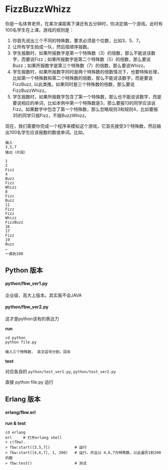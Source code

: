 # FizzBuzzWhizz

你是一名体育老师，在某次课距离下课还有五分钟时，你决定搞一个游戏。此时有100名学生在上课。游戏的规则是：


1.  你首先说出三个不同的特殊数，要求必须是个位数，比如3、5、7。
2.  让所有学生拍成一队，然后按顺序报数。
3.  学生报数时，如果所报数字是第一个特殊数（3）的倍数，那么不能说该数字，而要说Fizz；如果所报数字是第二个特殊数（5）的倍数，那么要说Buzz；如果所报数字是第三个特殊数（7）的倍数，那么要说Whizz。
4.  学生报数时，如果所报数字同时是两个特殊数的倍数情况下，也要特殊处理，比如第一个特殊数和第二个特殊数的倍数，那么不能说该数字，而是要说FizzBuzz, 以此类推。如果同时是三个特殊数的倍数，那么要说FizzBuzzWhizz。
5. 学生报数时，如果所报数字包含了第一个特殊数，那么也不能说该数字，而是要说相应的单词，比如本例中第一个特殊数是3，那么要报13的同学应该说Fizz。如果数字中包含了第一个特殊数，那么忽略规则3和规则4，比如要报35的同学只报Fizz，不报BuzzWhizz。


现在，我们需要你完成一个程序来模拟这个游戏，它首先接受3个特殊数，然后输出100名学生应该报数的数或单词。比如，
 

    输入
    3,5,7
    输出（片段）

    1
    2
    Fizz
    4
    Buzz
    Fizz
    Whizz
    8
    Fizz
    Buzz
    11
    Fizz
    Fizz
    Whizz
    FizzBuzz
    16
    17
    Fizz
    19
    Buzz 
    …
    一直到100



## Python 版本

#### python/fbw_ver1.py

企业级，高大上版本。其实我不会JAVA

#### python/fbw_ver2.py

这才是python该有的表达力


**run**

    cd python
    python file.py

    输入三个特殊数， 英文逗号分割，回车


**test**

对应各自的 `python/test_ver1.py`,  `python/test_ver2.py`

直接 python file.py 运行


## Erlang 版本

#### erlang/fbw.erl

**run & test**

    cd erlang
    erl     # 打开erlang shell
    > c(fbw).
    > fbw:start([3,5,7])           # 运行
    > fbw:start([4,6,7], 1, 200)   # 运行，并且以 4,6,7为特殊数，以此遍历1到200的数
    > fbw:test()                   # 测试



